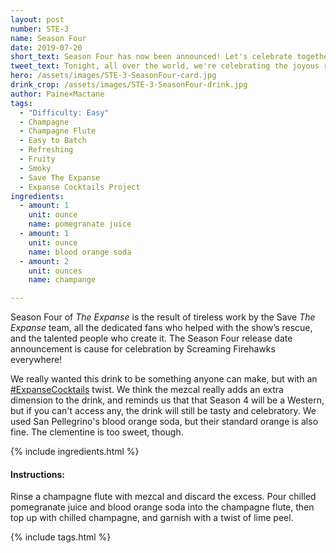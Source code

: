 ```yaml
---
layout: post
number: STE-3
name: Season Four
date: 2019-07-20
short_text: Season Four has now been announced! Let's celebrate together.
tweet_text: Tonight, all over the world, we're celebrating the joyous renewal of the best sci-fi show anywhere. Let's raise a glass together, #ScreamingFirehawks. Yam seng!
hero: /assets/images/STE-3-SeasonFour-card.jpg
drink_crop: /assets/images/STE-3-SeasonFour-drink.jpg
author: Paine×Mactane
tags:
  - "Difficulty: Easy"
  - Champagne
  - Champagne Flute
  - Easy to Batch
  - Refreshing
  - Fruity
  - Smoky
  - Save The Expanse
  - Expanse Cocktails Project
ingredients:
  - amount: 1
    unit: ounce
    name: pomegranate juice
  - amount: 1
    unit: ounce
    name: blood orange soda
  - amount: 2
    unit: ounces
    name: champange

---
```


Season Four of _The Expanse_ is the result of tireless work by the Save _The Expanse_ team, all the dedicated fans who helped with the show’s rescue, and the talented people who create it. The Season Four release date announcement is cause for celebration by Screaming Firehawks everywhere!

We really wanted this drink to be something anyone can make, but with an [#ExpanseCocktails](https://twitter.com/hashtag/ExpanseCocktails) twist. We think the mezcal really adds an extra dimension to the drink, and reminds us that that Season 4 will be a Western, but if you can't access any, the drink will still be tasty and celebratory. We used San Pellegrino's blood orange soda, but their standard orange is also fine. The clementine is too sweet, though.


{% include ingredients.html %}

#### Instructions:

Rinse a champagne flute with mezcal and discard the excess. Pour chilled pomegranate juice and blood orange soda into the champagne flute, then top up with chilled champagne, and garnish with a twist of lime peel.

{% include tags.html %}
